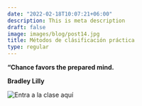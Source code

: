 ```yaml
---
date: "2022-02-18T10:07:21+06:00"
description: This is meta description
draft: false
image: images/blog/post14.jpg
title: Métodos de clásificación práctica
type: regular
---
```

  
**“Chance favors the prepared mind.**

**Bradley Lilly**
  
  ![Entra a la clase aquí]()